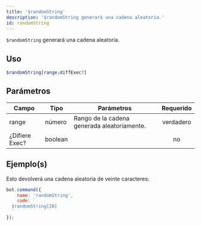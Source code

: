 ```yaml
---
title: '$randomString'
description: '$randomString generará una cadena aleatoria.'
id: randomString
---
```


`$randomString` generará una cadena aleatoria.

## Uso

```php
$randomString[range;diffExec?]
```

## Parámetros

| Campo          | Tipo    | Parámetros                                  | Requerido |
| -------------- | ------- | ------------------------------------------- |:---------:|
| range          | número  | Rango de la cadena generada aleatoriamente. | verdadero |
| ¿Difiere Exec? | boolean |                                             |    no     |

## Ejemplo(s)

Esto devolverá una cadena aleatoria de veinte caracteres:

```javascript
bot.command({
    name: 'randomString',
    code: `
  $randomString[20]
  `
});
```

